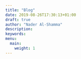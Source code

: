 ```yaml
---
title: "Blog"
date: 2019-08-26T17:30:13+01:00
draft: true
author: "Nader Al-Shamma"
description: 
keywords: 
menu:
  main:
    weight: 1
---
```


